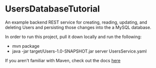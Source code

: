 # UsersDatabaseTutorial
An example backend REST service for creating, reading, updating, and deleting Users and persisting those changes into the a MySQL database.

In order to run this project, pull it down locally and run the following:
- mvn package
- java -jar target/Users-1.0-SNAPSHOT.jar server UsersService.yaml

If you aren't familiar with Maven, check out the docs [here](https://maven.apache.org/guides/getting-started/maven-in-five-minutes.html)
